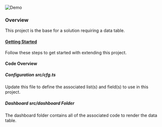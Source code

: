 ![Demo](https://dev.azure.com/gudatta/0b5a858a-1b86-4230-93a6-b7aea3f76bbb/_apis/git/repositories/5c236f97-e050-459d-ad60-684879f75be9/items?path=%2Fdemo.png)

### Overview

This project is the base for a solution requiring a data table.

#### [Getting Started](https://dev.azure.com/gudatta/Datta%20Framework/_wiki/wikis/Datta-Framework.wiki/36/Solution-Overview)

Follow these steps to get started with extending this project.

#### Code Overview

##### Configuration _src/cfg.ts_

Update this file to define the associated list(s) and field(s) to use in this project.

##### Dashboard _src/dashboard_ Folder

The dashboard folder contains all of the associated code to render the data table.
